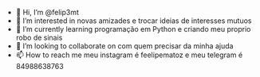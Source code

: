 - 👋 Hi, I’m @felip3mt
- 👀 I’m interested in  novas amizades e trocar ideias de interesses mutuos
- 🌱 I’m currently learning  programação em Python e criando meu proprio robo de sinais
- 💞️ I’m looking to collaborate on com quem precisar da minha ajuda
- 📫 How to reach me  meu instagram é feelipematoz e meu telegram é 84988638763

<!---
felip3mt/felip3mt is a ✨ special ✨ repository because its `README.md` (this file) appears on your GitHub profile.
You can click the Preview link to take a look at your changes.
--->
